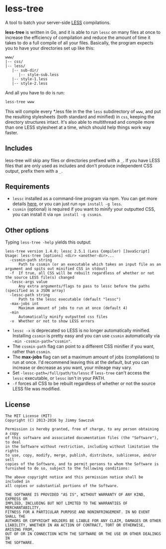 # less-tree

A tool to batch your server-side [LESS][3] compilations.

**less-tree** is written in Go, and it is able to run `lessc` on many files at once to increase the efficiency of compilation and reduce the amount of time it takes to do a full compile of all your files. Basically, the program expects you to have your directories set up like this:

```text
www/
|-- css/
|-- less/
   |-- sub-dir/
      |-- style-sub.less
   |-- style-1.less
   |-- style-2.less
```

And all you have to do is run:

```bash
less-tree www
```

This will compile every *.less file in the the `less` subdirectory of `www`, and put the resulting stylesheets (both standard and minified) in `css`, keeping the directory structures intact. It's also able to multithread and compile more than one LESS stylesheet at a time, which should help things work way faster.

## Includes

less-tree will skip any files or directories prefixed with a `_`. If you have LESS files that are only used as includes and don't produce independent CSS output, prefix them with a `_`.

## Requirements

* `lessc` installed as a command-line program via npm. You can get more details [here][3], or you can just run `npm install -g less`.
* `cssmin` (optional) is required if you want to minify your outputted CSS, you can install it via `npm install -g cssmin`.

## Other options

Typing `less-tree -help` yields this output:

```text
less-tree version 1.4.0; lessc 2.5.1 (Less Compiler) [JavaScript]
Usage: less-tree [options] <dir> <another-dir>...
  -cssmin-path string
      Path to cssmin (or an executable which takes an input file as an argument and spits out minified CSS in stdout)
  -f  If true, all CSS will be rebuilt regardless of whether or not the source LESS file(s) changed
  -lessc-args value
      Any extra arguments/flags to pass to lessc before the paths (specified as a JSON array)
  -lessc-path string
      Path to the lessc executable (default "lessc")
  -max-jobs int
      Maximum amount of jobs to run at once (default 4)
  -min
      Automatically minify outputted css files
  -v  Whether or not to show LESS errors
```

* `lessc -x` is deprecated so LESS is no longer automatically minified. Installing `cssmin` is pretty easy and you can use `cssmin` automatically via `-min -cssmin-path="cssmin"`.
* The `cssmin-path` flag can point to a different CSS minifier if you want, rather than `cssmin`.
* The **max-jobs** flag can set a maximum amount of jobs (compilations) to run at once. I'd recommend leaving this at the default, but you can increase or decrease as you want, your mileage may vary.
* Set `-lessc-path=/full/path/to/lessc` if `less-tree` can't access the `lessc` executable, or `lessc` isn't in your PATH.
* `-f` forces all CSS to be rebuilt regardless of whether or not the source LESS file was modified.

## License

```text
The MIT License (MIT)
Copyright (C) 2013-2016 by Jimmy Sawczuk

Permission is hereby granted, free of charge, to any person obtaining a copy
of this software and associated documentation files (the "Software"), to deal
in the Software without restriction, including without limitation the rights
to use, copy, modify, merge, publish, distribute, sublicense, and/or sell
copies of the Software, and to permit persons to whom the Software is
furnished to do so, subject to the following conditions:

The above copyright notice and this permission notice shall be included in
all copies or substantial portions of the Software.

THE SOFTWARE IS PROVIDED "AS IS", WITHOUT WARRANTY OF ANY KIND, EXPRESS OR
IMPLIED, INCLUDING BUT NOT LIMITED TO THE WARRANTIES OF MERCHANTABILITY,
FITNESS FOR A PARTICULAR PURPOSE AND NONINFRINGEMENT. IN NO EVENT SHALL THE
AUTHORS OR COPYRIGHT HOLDERS BE LIABLE FOR ANY CLAIM, DAMAGES OR OTHER
LIABILITY, WHETHER IN AN ACTION OF CONTRACT, TORT OR OTHERWISE, ARISING FROM,
OUT OF OR IN CONNECTION WITH THE SOFTWARE OR THE USE OR OTHER DEALINGS IN
THE SOFTWARE.
```

  [2]: http://www.jimmysawczuk.com/2011/11/less-is-more.html
  [3]: http://www.lesscss.org
